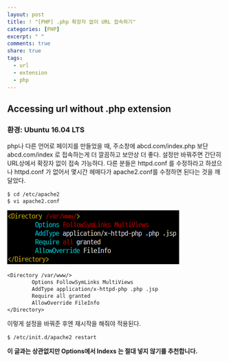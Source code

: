 ```yaml
---
layout: post
title: ! "[PHP] .php 확장자 없이 URL 접속하기"
categories: [PHP]
excerpt: " "
comments: true
share: true
tags:
  - url
  - extension
  - php
---
```



## Accessing url without .php extension
### 환경: Ubuntu 16.04 LTS

php나 다른 언어로 페이지를 만들었을 때, 주소창에 abcd.com/index.php 보단 abcd.com/index 로 접속하는게 더 깔끔하고 보안상 더 좋다.
설정만 바꿔주면 간단히 URL상에서 확장자 없이 접속 가능하다.
다른 분들은 httpd.conf 를 수정하라고 하셨으나 httpd.conf 가 없어서 몇시간 헤매다가 apache2.conf를 수정하면 된다는 것을 깨달았다.

```
$ cd /etc/apache2
$ vi apache2.conf
```

![](/assets/posts/php/apache2_setting.png)

```
<Directory /var/www/>
        Options FollowSymLinks MultiViews
        AddType application/x-httpd-php .php .jsp
        Require all granted
        AllowOverride FileInfo
</Directory>
```

이렇게 설정을 바꿔준 후엔 재시작을 해줘야 적용된다.

```
$ /etc/init.d/apache2 restart
```
**이 글과는 상관없지만 Options에서 Indexs 는 절대 넣지 않기를 추천합니다.**

